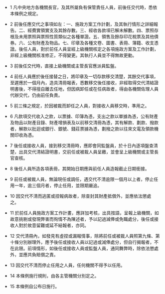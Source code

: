 * 1 凡中央地方各機關長官，及其所屬負有保管責任人員，前後任交代時，悉依本條例之規定。

* 2 前後任應交代之事項如左：一、施政方案工作計劃，及其執行情形之詳細報告。二、經費實領實支及其餘存數。三、經收各款項已解未解數。四、票照存根及未用票照與票照性質類似之各種單證。五、領售及餘存印花稅票及其他債券。六、公有財產及物品。七、印章及各種文卷、圖書、表冊、簿籍、收支憑證。後任人員，對於前任人員呈經上級機關核定之各項施政方案及工作計劃，非經上級機關核准修正，不得變更。其執行人員並不得無故更動。

* 3 前後任交代時，直接上級機關或主管長官應派員監盤。

* 4 前任人員應於後任接替之日，將印章及一切存款移交清楚，其餘交代事項，至遲應於一個月內，造具清冊報表，悉數移交後任接收，非經取得交代清結證明書後，不得擅自離去任地，但因病卸任或在任病故者，得由各機關佐理人員代辦交代，仍由前任負責。

* 5 前三條之規定，於因被裁而卸任之人員，對接收人員移交時，準用之。

* 6 凡款項交代收入之款，以票據、印簿為憑，支出之款以單據為憑，公有財產及物品以財產目錄、財產增損表及以前移交清冊為憑，其有解款、劃款、撥款者，解款以批迴或銀行、銀號、錢莊票據為憑，劃撥之款以往來文電及領款機關印收為憑。

* 7 後任或接收人員，接到移交清冊時，應即會同監盤員，於十日內逐項盤查清楚，出具交代清結證明書，交前任或被裁人員呈繳，並會呈上級機關或主管長官查核。

* 8 後任人員所造各項表冊，其開始日期應與前任人員造報截止日期銜接。

* 9 前任或被裁人員，無論現任或調任，遇交代不清逾限一個月以上者，停止任用一年，逾三個月者，停止任用，並限期嚴追。

* 10 因交代不清而逃匿或捏報病故者，除查封其財產抵償外，並應依法懲處之。

* 11 於前任人員施政方案工作計畫，應詳加考核，出具按語，呈報上級機關，如故意挑剔或發現弊害而徇情不為陳述者，予以記過減俸或免職處分，後任或接收人對於故意留難或延不結報者，亦同。

* 12 交代清冊內，如發見有虛捏或漏報情事，除將前任或被裁人員照第九條、第十條分別辦理外，應予後任或接收人員以記過或減俸處分，但自行揭報者，不在此限。前項情形，如後任或接收人員或監盤人員，通同舞弊時，除依法懲處外，並應共負賠償之責。

* 13 因交代不清而停止任用之人員，任何機關不得予以任用。

* 14 本條例施行規則，由各主管機關分別定之。

* 15 本條例自公布日施行。

